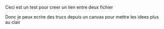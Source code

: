 
Ceci est un test pour creer un lien entre deux fichier

Donc je peux ecrire des trucs depuis un canvas pour mettre les idees plus au clair
